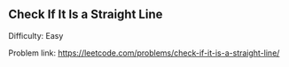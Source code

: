 ## Check If It Is a Straight Line

Difficulty: Easy

Problem link: https://leetcode.com/problems/check-if-it-is-a-straight-line/
